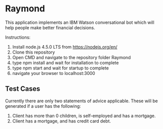 # Raymond

This application implements an IBM Watson conversational bot which will help people make better financial decisions.

Instructions: <br>
1. Install node.js 4.5.0 LTS from https://nodejs.org/en/ <br>
2. Clone this repository<br>
3. Open CMD and navigate to the repository folder Raymond<br>
4. type npm install and wait for installation to complete<br>
5. type npm start and wait for startup to complete<br>
6. navigate your browser to localhost:3000<br>


## Test Cases
Currently there are only two statements of advice applicable. These will be generated if a user has the following:<br>
1. Client has more than 0 children, is self-employed and has a mortgage.<br>
2. Client has a mortgage, and has credit card debt.<br>
